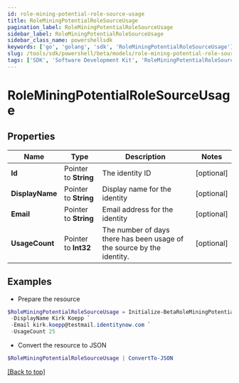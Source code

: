 ```yaml
---
id: role-mining-potential-role-source-usage
title: RoleMiningPotentialRoleSourceUsage
pagination_label: RoleMiningPotentialRoleSourceUsage
sidebar_label: RoleMiningPotentialRoleSourceUsage
sidebar_class_name: powershellsdk
keywords: ['go', 'golang', 'sdk', 'RoleMiningPotentialRoleSourceUsage'] 
slug: /tools/sdk/powershell/beta/models/role-mining-potential-role-source-usage
tags: ['SDK', 'Software Development Kit', 'RoleMiningPotentialRoleSourceUsage']
---
```



# RoleMiningPotentialRoleSourceUsage

## Properties

Name | Type | Description | Notes
------------ | ------------- | ------------- | -------------
**Id** |  Pointer to **String** | The identity ID | [optional] 
**DisplayName** |  Pointer to **String** | Display name for the identity | [optional] 
**Email** |  Pointer to **String** | Email address for the identity | [optional] 
**UsageCount** |  Pointer to **Int32** | The number of days there has been usage of the source by the identity. | [optional] 

## Examples

- Prepare the resource
```powershell
$RoleMiningPotentialRoleSourceUsage = Initialize-BetaRoleMiningPotentialRoleSourceUsage  -Id 2c918089762475180176267f894b54dc `
 -DisplayName Kirk Koepp `
 -Email kirk.koepp@testmail.identitynow.com `
 -UsageCount 25
```

- Convert the resource to JSON
```powershell
$RoleMiningPotentialRoleSourceUsage | ConvertTo-JSON
```


[[Back to top]](#) 

